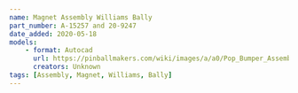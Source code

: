 ```yaml
---
name: Magnet Assembly Williams Bally
part_number: A-15257 and 20-9247
date_added: 2020-05-18
models:
    - format: Autocad
      url: https://pinballmakers.com/wiki/images/a/a0/Pop_Bumper_Assembly_Williams_Bally.dwg
      creators: Unknown
tags: [Assembly, Magnet, Williams, Bally]
---
```


